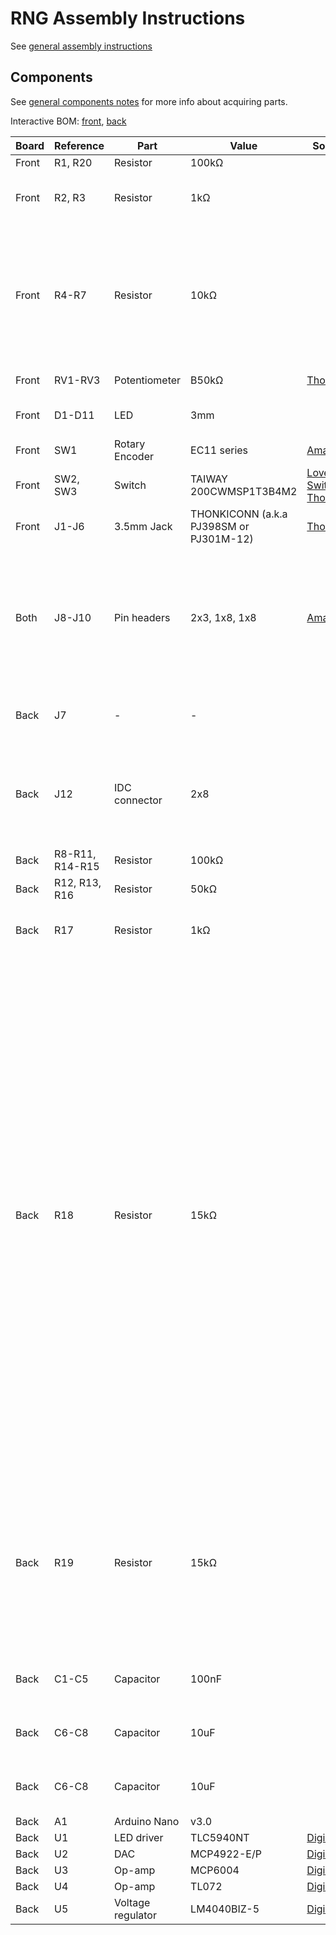 # RNG Assembly Instructions

See [general assembly instructions](https://quinnfreedman.github.io/modular/docs/assembly)

## Components

See [general components notes](https://quinnfreedman.github.io/modular/docs/components) for more info about acquiring parts.

Interactive BOM: [front](https://quinnfreedman.github.io/fm-artifacts/RNG/rng_pcb_front_interactive_bom.html), [back](https://quinnfreedman.github.io/fm-artifacts/RNG/rng_pcb_back_interactive_bom.html)

| Board | Reference | Part             | Value                                   | Source  | Comment |
| ----- | --------- | ---------------- | --------------------------------------- | ------- | ------- |
| Front | R1, R20   | Resistor         | 100kΩ                                   |         |         |
| Front | R2, R3    | Resistor         | 1kΩ                                     |         | Determines output impedance. Any value is fine. |
| Front | R4-R7     | Resistor         | 10kΩ                                    |         | Determines LED brightness. You may want to use a different value if you have different LEDs. A lower value means less resistance and brighter LEDs |
| Front | RV1-RV3   | Potentiometer    | B50kΩ                                   | [Thonk](https://www.thonk.co.uk/shop/alpha-9mm-pots-dshaft/) | Linear. Any value is fine. |
| Front | D1-D11    | LED              | 3mm                                     |         | Any standard 3mm LED will work here. |
| Front | SW1       | Rotary Encoder   | EC11 series                             | [Amazon](https://www.amazon.com/dp/B07D3DF8TK) | |
| Front | SW2, SW3  | Switch           | TAIWAY 200CWMSP1T3B4M2                  | [Love My Switches](https://lovemyswitches.com/taiway-sub-mini-spdt-on-on-switch-pcb-mount-long-shaft/), [Thonk](https://www.thonk.co.uk/shop/sub-mini-toggle-switches/) | SPDT ON-ON |
| Front | J1-J6     | 3.5mm Jack       | THONKICONN (a.k.a PJ398SM or PJ301M-12) | [Thonk](https://www.thonk.co.uk/shop/thonkiconn/) | |
| Both  | J8-J10    | Pin headers      | 2x3, 1x8, 1x8                           | [Amazon](https://www.amazon.com/gp/product/B074HVBTZ4) | Solder the two boards directly together using the male headers or (recommended) make them detachable using a male/female pair. |
| Back  | J7        | -                | -                                       |         | Not used. Expansion points for future features |
| Back  | J12       | IDC connector    | 2x8                                     |         | Eurorack power header. Can use two rows of male pin headers or (recommended) a shrouded connector. |
| Back  | R8-R11, R14-R15 | Resistor   | 100kΩ                                   |         |         |
| Back  | R12, R13, R16   | Resistor   | 50kΩ                                    |         |         |
| Back  | R17       | Resistor         | 1kΩ                                     |         | Determines output impedance. Any value is fine. |
| Back  | R18       | Resistor         | 15kΩ                                    |         | Controls the LED brightness for the 7-LED display. Unlike the bottom LEDs, which are in series with R4-R7 (at 5v), this resistor is just used as a current reference (at 5v) by the TLC5940. To match the current across all the LEDs (and therefore the brightness), R18 is calculated by R18 = 5 / ((5 - V_LED) / R4), where V_LED is the voltage drop across one of the LEDs (at the current they will receive). This can be measured or will probably be in the LED datasheet. Then, round to the nearest available resistor value; it doesn't have to be exact. |
| Back  | R19       | Resistor         | 15kΩ                                    |         | Controls the available current at the -5v ref regulator. You could probably go a little higher to be more power efficient, but if the -5v voltage sags you can decrease the value. |
| Back  | C1-C5     | Capacitor        | 100nF                                   |         | **Optional.** Power supply noise filtering capacitors |
| Back  | C6-C8     | Capacitor        | 10uF                                    |         | **Optional.** Power supply noise filtering capacitors |
| Back  | C6-C8     | Capacitor        | 10uF                                    |         | **Optional.** Power supply noise filtering capacitors |
| Back  | A1        | Arduino Nano     | v3.0                                    |         | |
| Back  | U1        | LED driver       | TLC5940NT                               | [DigiKey](https://www.digikey.com/en/products/detail/texas-instruments/TLC5940NT/716896) | |
| Back  | U2        | DAC              | MCP4922-E/P                             | [DigiKey](https://www.digikey.com/en/products/detail/microchip-technology/MCP4922-E-P/716251) | |
| Back  | U3        | Op-amp           | MCP6004                                 | [DigiKey](https://www.digikey.com/en/products/detail/microchip-technology/mcp6004-i-p/523060) | |
| Back  | U4        | Op-amp           | TL072                                   | [DigiKey](https://www.digikey.com/en/products/filter/instrumentation-op-amps-buffer-amps/687?s=N4IgjCBcoGwJxVAYygMwIYBsDOBTANCAPZQDaIALGGABxwDsIAuoQA4AuUIAyuwE4BLAHYBzEAF9CAWgTQQKSPwCuBYmXDNJIKQCZE8qMtUlI5AKwhCCJuK17TIdpgAM9PSxAx9AgCZcpYM4QbJyQIJaOAJ6suFzo2Ci2QA) | |
| Back  | U5        | Voltage regulator| LM4040BIZ-5                             | [DigiKey](https://www.digikey.com/en/products/detail/rochester-electronics-llc/LM4040BIZ-5-0/12603438) | 5v, TO92-3 package |

